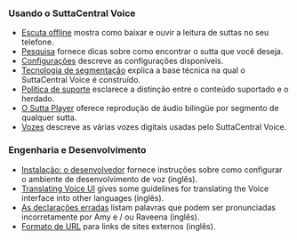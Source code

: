 ### Usando o SuttaCentral Voice
* [Escuta offline](/sc-voice/pt/Escuta-offline) mostra como baixar e ouvir a leitura de suttas no seu telefone.
* [Pesquisa](/sc-voice/pt/Procurar) fornece dicas sobre como encontrar o sutta que você deseja.
* [Configurações](/sc-voice/en/201-settings) descreve as configurações disponíveis.
* [Tecnologia de segmentação](/sc-voice/en/201-segmentation) explica a base técnica na qual o SuttaCentral Voice é construído.
* [Política de suporte](/sc-voice/en/201-support) esclarece a distinção entre o conteúdo suportado e o herdado.
* [O Sutta Player](/sc-voice/en/201-sutta-player) oferece reprodução de áudio bilíngüe por segmento de qualquer sutta.
* [Vozes](/sc-voice/en/201-voices) descreve as várias vozes digitais usadas pelo SuttaCentral Voice.

### Engenharia e Desenvolvimento
* [Instalação: o desenvolvedor](/sc-voice/en/Installation:-Developer) fornece instruções sobre como configurar o ambiente de desenvolvimento de voz (inglês).
* [Translating Voice UI](/sc-voice/en/401-translating-voice-ui) gives some guidelines for translating the Voice interface into other languages (inglês).
* [As declarações erradas](/sc-voice/en/401-mispronunciations) listam palavras que podem ser pronunciadas incorretamente por Amy e / ou Raveena (inglês).
* [Formato de URL](/sc-voice/en/URL-Format) para links de sites externos (inglês).
